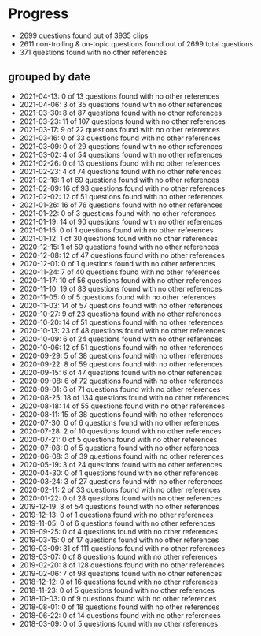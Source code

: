 # Progress
* 2699 questions found out of 3935 clips
* 2611 non-trolling & on-topic questions found out of 2699 total questions
* 371 questions found with no other references
## grouped by date
* 2021-04-13: 0 of 13 questions found with no other references
* 2021-04-06: 3 of 35 questions found with no other references
* 2021-03-30: 8 of 87 questions found with no other references
* 2021-03-23: 11 of 107 questions found with no other references
* 2021-03-17: 9 of 22 questions found with no other references
* 2021-03-16: 0 of 33 questions found with no other references
* 2021-03-09: 0 of 29 questions found with no other references
* 2021-03-02: 4 of 54 questions found with no other references
* 2021-02-26: 0 of 13 questions found with no other references
* 2021-02-23: 4 of 74 questions found with no other references
* 2021-02-16: 1 of 69 questions found with no other references
* 2021-02-09: 16 of 93 questions found with no other references
* 2021-02-02: 12 of 51 questions found with no other references
* 2021-01-26: 16 of 76 questions found with no other references
* 2021-01-22: 0 of 3 questions found with no other references
* 2021-01-19: 14 of 90 questions found with no other references
* 2021-01-15: 0 of 1 questions found with no other references
* 2021-01-12: 1 of 30 questions found with no other references
* 2020-12-15: 1 of 59 questions found with no other references
* 2020-12-08: 12 of 47 questions found with no other references
* 2020-12-01: 0 of 1 questions found with no other references
* 2020-11-24: 7 of 40 questions found with no other references
* 2020-11-17: 10 of 56 questions found with no other references
* 2020-11-10: 19 of 83 questions found with no other references
* 2020-11-05: 0 of 5 questions found with no other references
* 2020-11-03: 14 of 57 questions found with no other references
* 2020-10-27: 9 of 23 questions found with no other references
* 2020-10-20: 14 of 51 questions found with no other references
* 2020-10-13: 23 of 48 questions found with no other references
* 2020-10-09: 6 of 24 questions found with no other references
* 2020-10-06: 12 of 51 questions found with no other references
* 2020-09-29: 5 of 38 questions found with no other references
* 2020-09-22: 8 of 59 questions found with no other references
* 2020-09-15: 6 of 47 questions found with no other references
* 2020-09-08: 6 of 72 questions found with no other references
* 2020-09-01: 6 of 71 questions found with no other references
* 2020-08-25: 18 of 134 questions found with no other references
* 2020-08-18: 14 of 55 questions found with no other references
* 2020-08-11: 15 of 38 questions found with no other references
* 2020-07-30: 0 of 6 questions found with no other references
* 2020-07-28: 2 of 10 questions found with no other references
* 2020-07-21: 0 of 5 questions found with no other references
* 2020-07-08: 0 of 5 questions found with no other references
* 2020-06-08: 3 of 39 questions found with no other references
* 2020-05-19: 3 of 24 questions found with no other references
* 2020-04-30: 0 of 1 questions found with no other references
* 2020-03-24: 3 of 27 questions found with no other references
* 2020-02-11: 2 of 33 questions found with no other references
* 2020-01-22: 0 of 28 questions found with no other references
* 2019-12-19: 8 of 54 questions found with no other references
* 2019-12-13: 0 of 1 questions found with no other references
* 2019-11-05: 0 of 6 questions found with no other references
* 2019-09-25: 0 of 4 questions found with no other references
* 2019-03-15: 0 of 17 questions found with no other references
* 2019-03-09: 31 of 111 questions found with no other references
* 2019-03-07: 0 of 8 questions found with no other references
* 2019-02-20: 8 of 128 questions found with no other references
* 2019-02-06: 7 of 98 questions found with no other references
* 2018-12-12: 0 of 16 questions found with no other references
* 2018-11-23: 0 of 5 questions found with no other references
* 2018-10-03: 0 of 9 questions found with no other references
* 2018-08-01: 0 of 18 questions found with no other references
* 2018-06-22: 0 of 14 questions found with no other references
* 2018-03-09: 0 of 5 questions found with no other references
